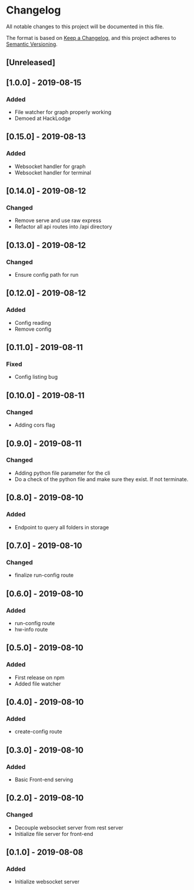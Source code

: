 # Changelog
All notable changes to this project will be documented in this file.

The format is based on [Keep a Changelog](https://keepachangelog.com/en/1.0.0/),
and this project adheres to [Semantic Versioning](https://semver.org/spec/v2.0.0.html).

## [Unreleased]
## [1.0.0] - 2019-08-15
### Added
- File watcher for graph properly working
- Demoed at HackLodge

## [0.15.0] - 2019-08-13
### Added
- Websocket handler for graph
- Websocket handler for terminal

## [0.14.0] - 2019-08-12
### Changed
- Remove serve and use raw express
- Refactor all api routes into /api directory

## [0.13.0] - 2019-08-12
### Changed
- Ensure config path for run

## [0.12.0] - 2019-08-12
### Added
- Config reading
- Remove config

## [0.11.0] - 2019-08-11
### Fixed
- Config listing bug

## [0.10.0] - 2019-08-11
### Changed
- Adding cors flag

## [0.9.0] - 2019-08-11
### Changed
- Adding python file parameter for the cli
- Do a check of the python file and make sure they exist. If not terminate.

## [0.8.0] - 2019-08-10
### Added
- Endpoint to query all folders in storage


## [0.7.0] - 2019-08-10
### Changed
- finalize run-config route

## [0.6.0] - 2019-08-10
### Added
- run-config route
- hw-info route

## [0.5.0] - 2019-08-10
### Added
- First release on npm
- Added file watcher

## [0.4.0] - 2019-08-10
### Added
- create-config route

## [0.3.0] - 2019-08-10
### Added
- Basic Front-end serving

## [0.2.0] - 2019-08-10
### Changed
- Decouple websocket server from rest server
- Initialize file server for front-end

## [0.1.0] - 2019-08-08
### Added
- Initialize websocket server

